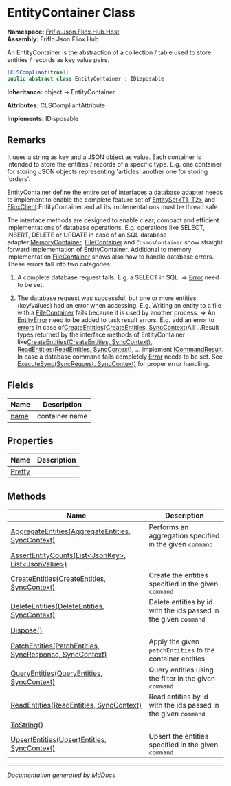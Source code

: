 ﻿<!--  
  <auto-generated>   
    The contents of this file were generated by a tool.  
    Changes to this file may be list if the file is regenerated  
  </auto-generated>   
-->

# EntityContainer Class

**Namespace:** [Friflo.Json.Fliox.Hub.Host](../index.md)  
**Assembly:** Friflo.Json.Fliox.Hub

An EntityContainer is the abstraction of a collection \/ table used to store entities \/ records  as key value pairs.

```csharp
[CLSCompliant(true)]
public abstract class EntityContainer : IDisposable
```

**Inheritance:** object → EntityContainer

**Attributes:** CLSCompliantAttribute

**Implements:** IDisposable

## Remarks

It uses a string as key and a JSON object as value. Each container is intended to store the entities \/ records of a specific type. E.g. one container for storing JSON objects representing 'articles' another one for storing 'orders'.

EntityContainer define the entire set of interfaces a database adapter needs to implement to               enable the complete feature set of [EntitySet\<T1, T2\>](../../Client/EntitySet-2/index.md) and [FlioxClient](../../Client/FlioxClient/index.md).EntityContainer and all its implementations must be thread safe.

The interface methods are designed to enable clear, compact and efficient implementations of database operations. E.g. operations like SELECT, INSERT, DELETE or UPDATE in case of an SQL database adapter.[MemoryContainer](../MemoryContainer/index.md), [FileContainer](../FileContainer/index.md) and `CosmosContainer` show straight forward implementation of EntityContainer. Additional to memory implementation [FileContainer](../FileContainer/index.md) shows also how to handle database errors. These errors fall into two categories:

1. A complete database request fails. E.g. a SELECT in SQL.                     \=\> [Error](../../Protocol/Models/ICommandResult/properties/Error.md) need to be set.

2. The database request was successful, but one or more entities (key\/values) had an error when accessing.                     E.g. Writing an entity to a file with a [FileContainer](../FileContainer/index.md) fails because it is used by another process.                     \=\> An [EntityError](../../Protocol/Models/EntityError/index.md) need to be added to task result errors.                        E.g. add an error to [errors](../../Protocol/Tasks/CreateEntitiesResult/fields/errors.md) in case of[CreateEntities(CreateEntities, SyncContext)](../FileContainer/methods/CreateEntities.md)All ...Result types returned by the interface methods of EntityContainer like[CreateEntities(CreateEntities, SyncContext)](methods/CreateEntities.md), [ReadEntities(ReadEntities, SyncContext)](methods/ReadEntities.md), ... implement [ICommandResult](../../Protocol/Models/ICommandResult/index.md). In case a database command fails completely  [Error](../../Protocol/Models/ICommandResult/properties/Error.md) needs to be set. See [ExecuteSync(SyncRequest, SyncContext)](../FlioxHub/methods/ExecuteSync.md) for proper error handling.

## Fields

| Name                   | Description      |
| ---------------------- | ---------------- |
| [name](fields/name.md) |  container name  |

## Properties

| Name                           | Description |
| ------------------------------ | ----------- |
| [Pretty](properties/Pretty.md) |             |

## Methods

| Name                                                                                    | Description                                                      |
| --------------------------------------------------------------------------------------- | ---------------------------------------------------------------- |
| [AggregateEntities(AggregateEntities, SyncContext)](methods/AggregateEntities.md)       | Performs an aggregation specified in the given `command`         |
| [AssertEntityCounts(List\<JsonKey\>, List\<JsonValue\>)](methods/AssertEntityCounts.md) |                                                                  |
| [CreateEntities(CreateEntities, SyncContext)](methods/CreateEntities.md)                | Create the entities specified in the given `command`             |
| [DeleteEntities(DeleteEntities, SyncContext)](methods/DeleteEntities.md)                | Delete entities by id with the ids passed in the given `command` |
| [Dispose()](methods/Dispose.md)                                                         |                                                                  |
| [PatchEntities(PatchEntities, SyncResponse, SyncContext)](methods/PatchEntities.md)     | Apply the given `patchEntities` to the container entities        |
| [QueryEntities(QueryEntities, SyncContext)](methods/QueryEntities.md)                   | Query entities using the filter in the given `command`           |
| [ReadEntities(ReadEntities, SyncContext)](methods/ReadEntities.md)                      | Read entities by id with the ids passed in the given `command`   |
| [ToString()](methods/ToString.md)                                                       |                                                                  |
| [UpsertEntities(UpsertEntities, SyncContext)](methods/UpsertEntities.md)                | Upsert the entities specified in the given `command`             |

___

*Documentation generated by [MdDocs](https://github.com/ap0llo/mddocs)*
